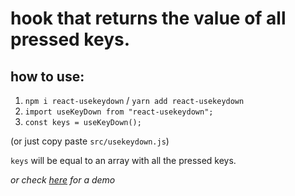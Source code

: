 # hook that returns the value of all pressed keys.

## how to use:

1. `npm i react-usekeydown` / `yarn add react-usekeydown`
2. `import useKeyDown from "react-usekeydown";`
3. `const keys = useKeyDown();`

(or just copy paste `src/usekeydown.js`)

`keys` will be equal to an array with all the pressed keys.

_or check [here](https://codesandbox.io/s/y0lxjr6j59) for a demo_
